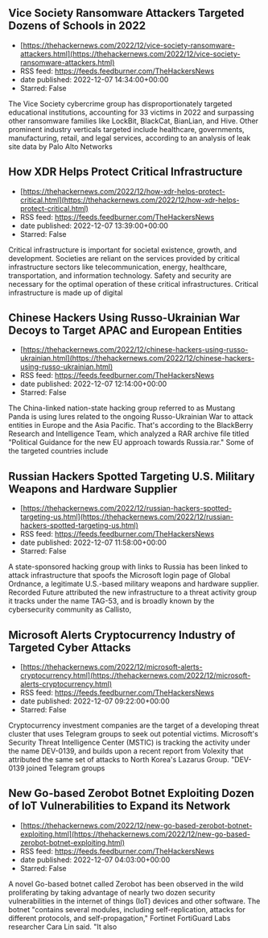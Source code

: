 ## Vice Society Ransomware Attackers Targeted Dozens of Schools in 2022
 - [https://thehackernews.com/2022/12/vice-society-ransomware-attackers.html](https://thehackernews.com/2022/12/vice-society-ransomware-attackers.html)
 - RSS feed: https://feeds.feedburner.com/TheHackersNews
 - date published: 2022-12-07 14:34:00+00:00
 - Starred: False

The Vice Society cybercrime group has disproportionately targeted educational institutions, accounting for 33 victims in 2022 and surpassing other ransomware families like LockBit, BlackCat, BianLian, and Hive.
Other prominent industry verticals targeted include healthcare, governments, manufacturing, retail, and legal services, according to an analysis of leak site data by Palo Alto Networks

## How XDR Helps Protect Critical Infrastructure
 - [https://thehackernews.com/2022/12/how-xdr-helps-protect-critical.html](https://thehackernews.com/2022/12/how-xdr-helps-protect-critical.html)
 - RSS feed: https://feeds.feedburner.com/TheHackersNews
 - date published: 2022-12-07 13:39:00+00:00
 - Starred: False

Critical infrastructure is important for societal existence, growth, and development. Societies are reliant on the services provided by critical infrastructure sectors like telecommunication, energy, healthcare, transportation, and information technology. Safety and security are necessary for the optimal operation of these critical infrastructures. Critical infrastructure is made up of digital

## Chinese Hackers Using Russo-Ukrainian War Decoys to Target APAC and European Entities
 - [https://thehackernews.com/2022/12/chinese-hackers-using-russo-ukrainian.html](https://thehackernews.com/2022/12/chinese-hackers-using-russo-ukrainian.html)
 - RSS feed: https://feeds.feedburner.com/TheHackersNews
 - date published: 2022-12-07 12:14:00+00:00
 - Starred: False

The China-linked nation-state hacking group referred to as Mustang Panda is using lures related to the ongoing Russo-Ukrainian War to attack entities in Europe and the Asia Pacific.
That's according to the BlackBerry Research and Intelligence Team, which analyzed a RAR archive file titled "Political Guidance for the new EU approach towards Russia.rar." Some of the targeted countries include

## Russian Hackers Spotted Targeting U.S. Military Weapons and Hardware Supplier
 - [https://thehackernews.com/2022/12/russian-hackers-spotted-targeting-us.html](https://thehackernews.com/2022/12/russian-hackers-spotted-targeting-us.html)
 - RSS feed: https://feeds.feedburner.com/TheHackersNews
 - date published: 2022-12-07 11:58:00+00:00
 - Starred: False

A state-sponsored hacking group with links to Russia has been linked to attack infrastructure that spoofs the Microsoft login page of Global Ordnance, a legitimate U.S.-based military weapons and hardware supplier.
Recorded Future attributed the new infrastructure to a threat activity group it tracks under the name TAG-53, and is broadly known by the cybersecurity community as Callisto,

## Microsoft Alerts Cryptocurrency Industry of Targeted Cyber Attacks
 - [https://thehackernews.com/2022/12/microsoft-alerts-cryptocurrency.html](https://thehackernews.com/2022/12/microsoft-alerts-cryptocurrency.html)
 - RSS feed: https://feeds.feedburner.com/TheHackersNews
 - date published: 2022-12-07 09:22:00+00:00
 - Starred: False

Cryptocurrency investment companies are the target of a developing threat cluster that uses Telegram groups to seek out potential victims.
Microsoft's Security Threat Intelligence Center (MSTIC) is tracking the activity under the name DEV-0139, and builds upon a recent report from Volexity that attributed the same set of attacks to North Korea's Lazarus Group.
"DEV-0139 joined Telegram groups

## New Go-based Zerobot Botnet Exploiting Dozen of IoT Vulnerabilities to Expand its Network
 - [https://thehackernews.com/2022/12/new-go-based-zerobot-botnet-exploiting.html](https://thehackernews.com/2022/12/new-go-based-zerobot-botnet-exploiting.html)
 - RSS feed: https://feeds.feedburner.com/TheHackersNews
 - date published: 2022-12-07 04:03:00+00:00
 - Starred: False

A novel Go-based botnet called Zerobot has been observed in the wild proliferating by taking advantage of nearly two dozen security vulnerabilities in the internet of things (IoT) devices and other software.
The botnet "contains several modules, including self-replication, attacks for different protocols, and self-propagation," Fortinet FortiGuard Labs researcher Cara Lin said. "It also
